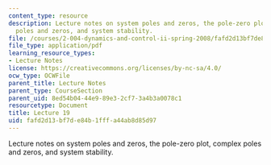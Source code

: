 ```yaml
---
content_type: resource
description: Lecture notes on system poles and zeros, the pole-zero plot, complex
  poles and zeros, and system stability.
file: /courses/2-004-dynamics-and-control-ii-spring-2008/fafd2d13bf7de84b1fffa44ab8d85d97_lecture_19.pdf
file_type: application/pdf
learning_resource_types:
- Lecture Notes
license: https://creativecommons.org/licenses/by-nc-sa/4.0/
ocw_type: OCWFile
parent_title: Lecture Notes
parent_type: CourseSection
parent_uid: 8ed54b04-44e9-89e3-2cf7-3a4b3a0078c1
resourcetype: Document
title: Lecture 19
uid: fafd2d13-bf7d-e84b-1fff-a44ab8d85d97
---
```

Lecture notes on system poles and zeros, the pole-zero plot, complex poles and zeros, and system stability.